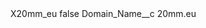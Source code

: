 <?xml version="1.0" encoding="UTF-8"?>
<CustomMetadata xmlns="http://soap.sforce.com/2006/04/metadata" xmlns:xsi="http://www.w3.org/2001/XMLSchema-instance" xmlns:xsd="http://www.w3.org/2001/XMLSchema">
    <label>X20mm_eu</label>
    <protected>false</protected>
    <values>
        <field>Domain_Name__c</field>
        <value xsi:type="xsd:string">20mm.eu</value>
    </values>
</CustomMetadata>
